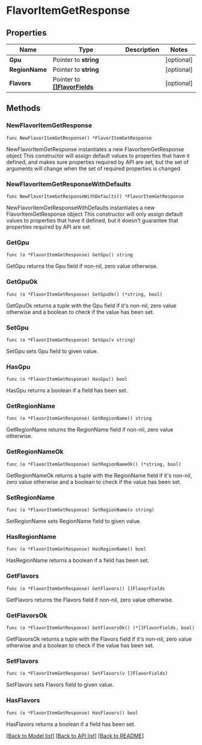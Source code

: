 # FlavorItemGetResponse

## Properties

Name | Type | Description | Notes
------------ | ------------- | ------------- | -------------
**Gpu** | Pointer to **string** |  | [optional] 
**RegionName** | Pointer to **string** |  | [optional] 
**Flavors** | Pointer to [**[]FlavorFields**](FlavorFields.md) |  | [optional] 

## Methods

### NewFlavorItemGetResponse

`func NewFlavorItemGetResponse() *FlavorItemGetResponse`

NewFlavorItemGetResponse instantiates a new FlavorItemGetResponse object
This constructor will assign default values to properties that have it defined,
and makes sure properties required by API are set, but the set of arguments
will change when the set of required properties is changed

### NewFlavorItemGetResponseWithDefaults

`func NewFlavorItemGetResponseWithDefaults() *FlavorItemGetResponse`

NewFlavorItemGetResponseWithDefaults instantiates a new FlavorItemGetResponse object
This constructor will only assign default values to properties that have it defined,
but it doesn't guarantee that properties required by API are set

### GetGpu

`func (o *FlavorItemGetResponse) GetGpu() string`

GetGpu returns the Gpu field if non-nil, zero value otherwise.

### GetGpuOk

`func (o *FlavorItemGetResponse) GetGpuOk() (*string, bool)`

GetGpuOk returns a tuple with the Gpu field if it's non-nil, zero value otherwise
and a boolean to check if the value has been set.

### SetGpu

`func (o *FlavorItemGetResponse) SetGpu(v string)`

SetGpu sets Gpu field to given value.

### HasGpu

`func (o *FlavorItemGetResponse) HasGpu() bool`

HasGpu returns a boolean if a field has been set.

### GetRegionName

`func (o *FlavorItemGetResponse) GetRegionName() string`

GetRegionName returns the RegionName field if non-nil, zero value otherwise.

### GetRegionNameOk

`func (o *FlavorItemGetResponse) GetRegionNameOk() (*string, bool)`

GetRegionNameOk returns a tuple with the RegionName field if it's non-nil, zero value otherwise
and a boolean to check if the value has been set.

### SetRegionName

`func (o *FlavorItemGetResponse) SetRegionName(v string)`

SetRegionName sets RegionName field to given value.

### HasRegionName

`func (o *FlavorItemGetResponse) HasRegionName() bool`

HasRegionName returns a boolean if a field has been set.

### GetFlavors

`func (o *FlavorItemGetResponse) GetFlavors() []FlavorFields`

GetFlavors returns the Flavors field if non-nil, zero value otherwise.

### GetFlavorsOk

`func (o *FlavorItemGetResponse) GetFlavorsOk() (*[]FlavorFields, bool)`

GetFlavorsOk returns a tuple with the Flavors field if it's non-nil, zero value otherwise
and a boolean to check if the value has been set.

### SetFlavors

`func (o *FlavorItemGetResponse) SetFlavors(v []FlavorFields)`

SetFlavors sets Flavors field to given value.

### HasFlavors

`func (o *FlavorItemGetResponse) HasFlavors() bool`

HasFlavors returns a boolean if a field has been set.


[[Back to Model list]](../README.md#documentation-for-models) [[Back to API list]](../README.md#documentation-for-api-endpoints) [[Back to README]](../README.md)


